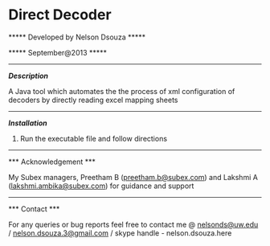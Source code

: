 # Direct Decoder

***** Developed by Nelson Dsouza *****

***** September@2013 *****
___________________________________________________________________________

***Description***

A Java tool which automates the the process of xml configuration of decoders by directly reading excel mapping sheets
___________________________________________________________________________

***Installation***

1. Run the executable file and follow directions

___________________________________________________________________________

*** Acknowledgement ***

My Subex managers, Preetham B (preetham.b@subex.com) and Lakshmi A (lakshmi.ambika@subex.com) for guidance and support
___________________________________________________________________________

*** Contact ***

For any queries or bug reports feel free to contact me @
nelsonds@uw.edu / nelson.dsouza.3@gmail.com / skype handle - nelson.dsouza.here
